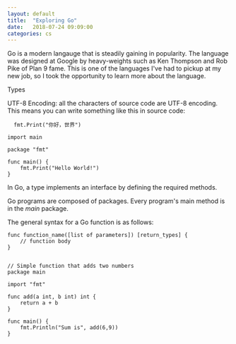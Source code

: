 ```yaml
---
layout: default
title:  "Exploring Go"
date:   2018-07-24 09:09:00
categories: cs
---
```


Go is a modern langauge that is steadily gaining in popularity. The language was designed at Google by heavy-weights such as Ken Thompson
and Rob Pike of Plan 9 fame. This is one of the languages I've had to pickup at my new job, so I took the opportunity to learn more about 
the language.

Types

UTF-8 Encoding: all the characters of source code are UTF-8 encoding. This means you can write something like this in
source code:
```
  fmt.Print("你好，世界")
```
   
```
import main

package "fmt"

func main() {
    fmt.Print("Hello World!")
}
```
 
 In Go, a type implements an interface by defining the required methods.
 
 Go programs are composed of packages. Every program's main method is in the *main* package.
 
 The general syntax for a Go function is as follows:

```
func function_name([list of parameters]) [return_types] {
    // function body 
}


// Simple function that adds two numbers
package main

import "fmt"

func add(a int, b int) int {
	return a + b
}

func main() {
	fmt.Println("Sum is", add(6,9))
}
```


